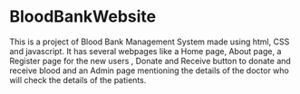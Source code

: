 # BloodBankWebsite
This is a project of Blood Bank Management System made using html, CSS and javascript. It has several webpages like a Home page, About page, a Register page for the new users
, Donate and Receive button to donate and receive blood and an Admin page mentioning the details of the doctor who will check the details of the patients.
